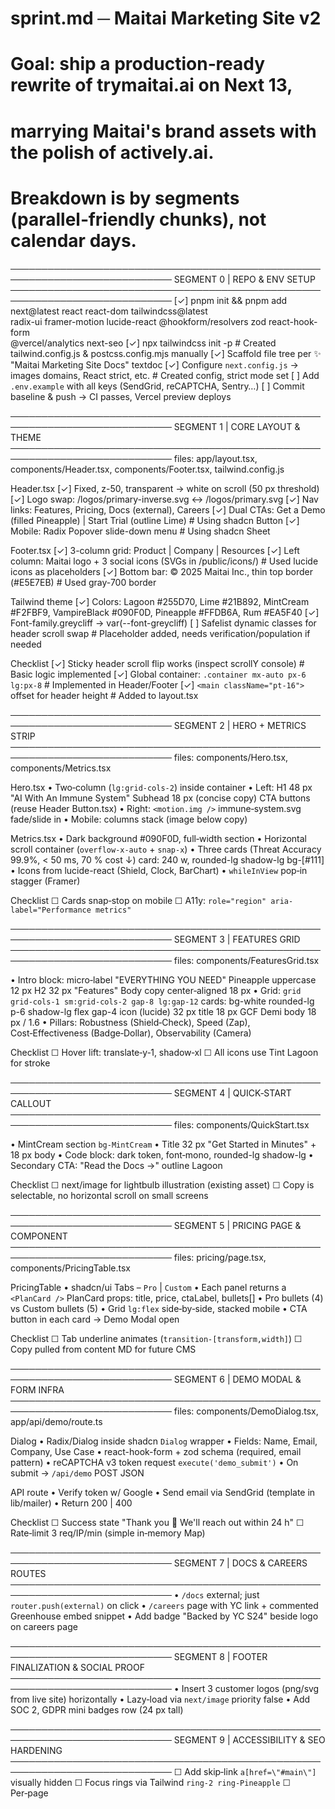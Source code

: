 # sprint.md ─ Maitai Marketing Site v2
# Goal: ship a production‑ready rewrite of trymaitai.ai on Next 13,
#       marrying Maitai's brand assets with the polish of actively.ai.
# Breakdown is by **segments** (parallel‑friendly chunks), not calendar days.

────────────────────────────────────────────────────────────────────────────
SEGMENT 0  | REPO & ENV SETUP
────────────────────────────────────────────────────────────────────────────
[✓] pnpm init && pnpm add next@latest react react-dom tailwindcss@latest \
  radix-ui framer-motion lucide-react @hookform/resolvers zod react-hook-form \
  @vercel/analytics next-seo
[✓] npx tailwindcss init -p   # Created tailwind.config.js & postcss.config.mjs manually
[✓] Scaffold file tree per ✨ "Maitai Marketing Site Docs" textdoc
[✓] Configure `next.config.js` → images domains, React strict, etc. # Created config, strict mode set
[ ] Add `.env.example` with all keys (SendGrid, reCAPTCHA, Sentry…)
[ ] Commit baseline & push → CI passes, Vercel preview deploys

────────────────────────────────────────────────────────────────────────────
SEGMENT 1  | CORE LAYOUT & THEME
────────────────────────────────────────────────────────────────────────────
files: app/layout.tsx, components/Header.tsx, components/Footer.tsx, tailwind.config.js

Header.tsx
  [✓] Fixed, z-50, transparent → white on scroll (50 px threshold)
  [✓] Logo swap: /logos/primary-inverse.svg ↔ /logos/primary.svg
  [✓] Nav links: Features, Pricing, Docs (external), Careers
  [✓] Dual CTAs: Get a Demo (filled Pineapple) | Start Trial (outline Lime) # Using shadcn Button
  [✓] Mobile: Radix Popover slide-down menu # Using shadcn Sheet

Footer.tsx
  [✓] 3-column grid: Product | Company | Resources
  [✓] Left column: Maitai logo + 3 social icons (SVGs in /public/icons/) # Used lucide icons as placeholders
  [✓] Bottom bar: © 2025 Maitai Inc., thin top border (#E5E7EB) # Used gray-700 border

Tailwind theme
  [✓] Colors: Lagoon #255D70, Lime #21B892, MintCream #F2FBF9,
            VampireBlack #090F0D, Pineapple #FFDB6A, Rum #EA5F40
  [✓] Font-family.greycliff → var(--font-greycliff)
  [ ] Safelist dynamic classes for header scroll swap # Placeholder added, needs verification/population if needed

Checklist
[✓] Sticky header scroll flip works (inspect scrollY console) # Basic logic implemented
[✓] Global container: `.container mx-auto px-6 lg:px-8` # Implemented in Header/Footer
[✓] `<main className="pt-16">` offset for header height # Added to layout.tsx

────────────────────────────────────────────────────────────────────────────
SEGMENT 2  | HERO + METRICS STRIP
────────────────────────────────────────────────────────────────────────────
files: components/Hero.tsx, components/Metrics.tsx

Hero.tsx
  • Two‑column (`lg:grid-cols-2`) inside container
  • Left: H1 48 px "AI With An Immune System"
           Subhead 18 px (concise copy)
           CTA buttons (reuse Header Button.tsx)
  • Right: `<motion.img />` immune‑system.svg fade/slide in
  • Mobile: columns stack (image below copy)

Metrics.tsx
  • Dark background #090F0D, full‑width section
  • Horizontal scroll container (`overflow-x-auto` + `snap-x`)
  • Three cards (Threat Accuracy 99.9%, < 50 ms, 70 % cost ↓)
        card: 240 w, rounded-lg shadow-lg bg-[#111]
  • Icons from lucide-react (Shield, Clock, BarChart)
  • `whileInView` pop‑in stagger (Framer)

Checklist
☐ Cards snap‑stop on mobile
☐ A11y: `role="region" aria-label="Performance metrics"`

────────────────────────────────────────────────────────────────────────────
SEGMENT 3  | FEATURES GRID
────────────────────────────────────────────────────────────────────────────
files: components/FeaturesGrid.tsx

• Intro block:
      micro‑label "EVERYTHING YOU NEED" Pineapple uppercase 12 px
      H2 32 px "Features"
      Body copy center‑aligned 18 px
• Grid: `grid grid-cols-1 sm:grid-cols-2 gap-8 lg:gap-12`
  cards:
    bg-white rounded-lg p-6 shadow-lg flex gap-4
    icon (lucide) 32 px
    title 18 px GCF Demi
    body 18 px / 1.6
• Pillars: Robustness (Shield‑Check), Speed (Zap), Cost‑Effectiveness (Badge‑Dollar),
           Observability (Camera)

Checklist
☐ Hover lift: translate‑y‑1, shadow‑xl
☐ All icons use Tint Lagoon for stroke

────────────────────────────────────────────────────────────────────────────
SEGMENT 4  | QUICK‑START CALLOUT
────────────────────────────────────────────────────────────────────────────
files: components/QuickStart.tsx

• MintCream section `bg-MintCream`
• Title 32 px "Get Started in Minutes" + 18 px body
• Code block: dark token, font‑mono, rounded-lg shadow-lg
• Secondary CTA: "Read the Docs →" outline Lagoon

Checklist
☐ next/image for lightbulb illustration (existing asset)
☐ Copy is selectable, no horizontal scroll on small screens

────────────────────────────────────────────────────────────────────────────
SEGMENT 5  | PRICING PAGE & COMPONENT
────────────────────────────────────────────────────────────────────────────
files: pricing/page.tsx, components/PricingTable.tsx

PricingTable
  • shadcn/ui Tabs – `Pro` | `Custom`
  • Each panel returns a `<PlanCard />`
    PlanCard props: title, price, ctaLabel, bullets[]
  • Pro bullets (4) vs Custom bullets (5)
  • Grid `lg:flex` side‑by‑side, stacked mobile
  • CTA button in each card → Demo Modal open

Checklist
☐ Tab underline animates (`transition-[transform,width]`)
☐ Copy pulled from content MD for future CMS

────────────────────────────────────────────────────────────────────────────
SEGMENT 6  | DEMO MODAL & FORM INFRA
────────────────────────────────────────────────────────────────────────────
files: components/DemoDialog.tsx, app/api/demo/route.ts

Dialog
  • Radix/Dialog inside shadcn `Dialog` wrapper
  • Fields: Name, Email, Company, Use Case
  • react-hook-form + zod schema (required, email pattern)
  • reCAPTCHA v3 token request `execute('demo_submit')`
  • On submit → `/api/demo` POST JSON

API route
  • Verify token w/ Google
  • Send email via SendGrid (template in lib/mailer)
  • Return 200 | 400

Checklist
☐ Success state "Thank you 🎉 We'll reach out within 24 h"
☐ Rate‑limit 3 req/IP/min (simple in‑memory Map)

────────────────────────────────────────────────────────────────────────────
SEGMENT 7  | DOCS & CAREERS ROUTES
────────────────────────────────────────────────────────────────────────────
• `/docs` external; just `router.push(external)` on click
• `/careers` page with YC link + commented Greenhouse embed snippet
• Add badge "Backed by YC S24" beside logo on careers page

────────────────────────────────────────────────────────────────────────────
SEGMENT 8  | FOOTER FINALIZATION & SOCIAL PROOF
────────────────────────────────────────────────────────────────────────────
• Insert 3 customer logos (png/svg from live site) horizontally
• Lazy‑load via `next/image` priority false
• Add SOC 2, GDPR mini badges row (24 px tall)

────────────────────────────────────────────────────────────────────────────
SEGMENT 9  | ACCESSIBILITY & SEO HARDENING
────────────────────────────────────────────────────────────────────────────
☐ Add skip‑link `a[href=\"#main\"]` visually hidden
☐ Focus rings via Tailwind `ring-2 ring-Pineapple`
☐ Per‑page <title>/<meta description> with next-seo
☐ JSON‑LD Product schema in `next-seo.config.mjs`

────────────────────────────────────────────────────────────────────────────
SEGMENT 10  | PERFORMANCE & DEPLOY
────────────────────────────────────────────────────────────────────────────
☐ `pnpm analyze` – any JS > 150 kB? → dynamic import
☐ Preload Greycliff w/ `<link rel=\"preload\" as=\"font\">`
☐ Vercel production deploy
☐ Lighthouse: LCP < 1.2 s, FID < 100 ms, CLS < 0.1
☐ Sentry captures front‑end errors, DSN set in env

────────────────────────────────────────────────────────────────────────────
## AGENT CHECKLIST (run every PR)
[ ] Prettier/lint passes  
[ ] `pnpm build` succeeds locally  
[ ] Mobile < 375 px viewport screenshots taken  
[ ] a11y checks via axe DevTools → no critical issues  
[ ] Preview link added to PR description  
[ ] Reviewer checklist satisfied

# End of sprint.md